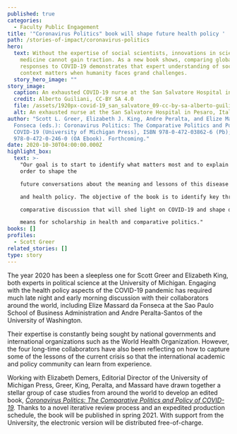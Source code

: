 ```yaml
---
published: true
categories:
  - Faculty Public Engagement
title: '"Coronavirus Politics" book will shape future health policy '
path: /stories-of-impact/coronavirus-politics
hero:
  text: Without the expertise of social scientists, innovations in science and
    medicine cannot gain traction. As a new book shows, comparing global
    responses to COVID-19 demonstrates that expert understanding of social
    context matters when humanity faces grand challenges.
  story_hero_image: ""
story_image:
  caption: An exhausted COVID-19 nurse at the San Salvatore Hospital in Pesaro, Italy
  credit: Alberto Guiliani, CC-BY SA 4.0
  file: /assets/1920px-covid-19_san_salvatore_09-cc-by-sa-alberto-guiliani_resized.jpg
  alt: An exhausted nurse at the San Salvatore Hospital in Pesaro, Italy
author: "Scott L. Greer, Elizabeth J. King, Andre Peralta, and Elize Massard da
  Fonseca (eds.): Coronavirus Politics: The Comparative Politics and Policy of
  COVID-19 (University of Michigan Press), ISBN 978-0-472-03862-6 (Pb); ISBN
  978-0-472-0-246-0 (OA Ebook). Forthcoming."
date: 2020-10-30T04:00:00.000Z
highlight_box:
  text: >-
    "Our goal is to start to identify what matters most and to explain it in
    order to shape the

    future conversations about the meaning and lessons of this disease for comparative politics

    and health policy. The objective of the book is to identify key threads in the global

    comparative discussion that will shed light on COVID-19 and shape debates about what it

    means for scholarship in health and comparative politics."
books: []
profiles:
  - Scott Greer
related_stories: []
type: story
---
```

The year 2020 has been a sleepless one for Scott Greer and Elizabeth King, both experts in political science at the University of Michigan. Engaging with the health policy aspects of the COVID-19 pandemic has required much late night and early morning discussion with their collaborators around the world, including Elize Massard da Fonseca at the Sao Paulo School of Business Administration and Andre Peralta-Santos of the University of Washington. 

Their expertise is constantly being sought by national governments and international organizations such as the World Health Organization. However, the four long-time collaborators have also been reflecting on how to capture some of the lessons of the current crisis so that the international academic and policy community can learn from experience. 

Working with Elizabeth Demers, Editorial Director of the University of Michigan Press, Greer, King, Peralta, and Massard have drawn together a stellar group of case studies from around the world to develop an edited book, *[Coronavirus Politics: The Comparative Politics and Policy of COVID-19](https://www.press.umich.edu/11927713/coronavirus_politics).* Thanks to a novel iterative review process and an expedited production schedule, the book will be published in spring 2021. With support from the University, the electronic version will be distributed free-of-charge.